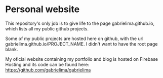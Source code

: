 # Personal website

This repository's only job is to give life to the page gabrielima.github.io, which lists all my public github projects.

Some of my public projects are hosted here on github, with the url gabrielima.github.io/PROJECT_NAME. I didn't want to have the root page blank.

My oficial website containing my portfolio and blog is hosted on Firebase Hosting and its code can be found here: https://github.com/gabrielima/gabrielima
